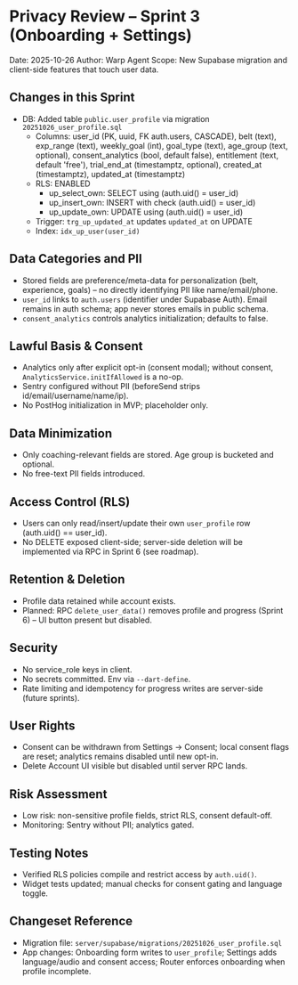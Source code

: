 # Privacy Review – Sprint 3 (Onboarding + Settings)

Date: 2025-10-26
Author: Warp Agent
Scope: New Supabase migration and client-side features that touch user data.

## Changes in this Sprint

- DB: Added table `public.user_profile` via migration `20251026_user_profile.sql`
  - Columns: user_id (PK, uuid, FK auth.users, CASCADE), belt (text), exp_range (text), weekly_goal (int), goal_type (text), age_group (text, optional), consent_analytics (bool, default false), entitlement (text, default 'free'), trial_end_at (timestamptz, optional), created_at (timestamptz), updated_at (timestamptz)
  - RLS: ENABLED
    - up_select_own: SELECT using (auth.uid() = user_id)
    - up_insert_own: INSERT with check (auth.uid() = user_id)
    - up_update_own: UPDATE using (auth.uid() = user_id)
  - Trigger: `trg_up_updated_at` updates `updated_at` on UPDATE
  - Index: `idx_up_user(user_id)`

## Data Categories and PII

- Stored fields are preference/meta-data for personalization (belt, experience, goals) – no directly identifying PII like name/email/phone.
- `user_id` links to `auth.users` (identifier under Supabase Auth). Email remains in auth schema; app never stores emails in public schema.
- `consent_analytics` controls analytics initialization; defaults to false.

## Lawful Basis & Consent

- Analytics only after explicit opt-in (consent modal); without consent, `AnalyticsService.initIfAllowed` is a no-op.
- Sentry configured without PII (beforeSend strips id/email/username/name/ip).
- No PostHog initialization in MVP; placeholder only.

## Data Minimization

- Only coaching-relevant fields are stored. Age group is bucketed and optional.
- No free-text PII fields introduced.

## Access Control (RLS)

- Users can only read/insert/update their own `user_profile` row (auth.uid() == user_id).
- No DELETE exposed client-side; server-side deletion will be implemented via RPC in Sprint 6 (see roadmap).

## Retention & Deletion

- Profile data retained while account exists.
- Planned: RPC `delete_user_data()` removes profile and progress (Sprint 6) – UI button present but disabled.

## Security

- No service_role keys in client.
- No secrets committed. Env via `--dart-define`.
- Rate limiting and idempotency for progress writes are server-side (future sprints).

## User Rights

- Consent can be withdrawn from Settings → Consent; local consent flags are reset; analytics remains disabled until new opt-in.
- Delete Account UI visible but disabled until server RPC lands.

## Risk Assessment

- Low risk: non-sensitive profile fields, strict RLS, consent default-off.
- Monitoring: Sentry without PII; analytics gated.

## Testing Notes

- Verified RLS policies compile and restrict access by `auth.uid()`.
- Widget tests updated; manual checks for consent gating and language toggle.

## Changeset Reference

- Migration file: `server/supabase/migrations/20251026_user_profile.sql`
- App changes: Onboarding form writes to `user_profile`; Settings adds language/audio and consent access; Router enforces onboarding when profile incomplete.
